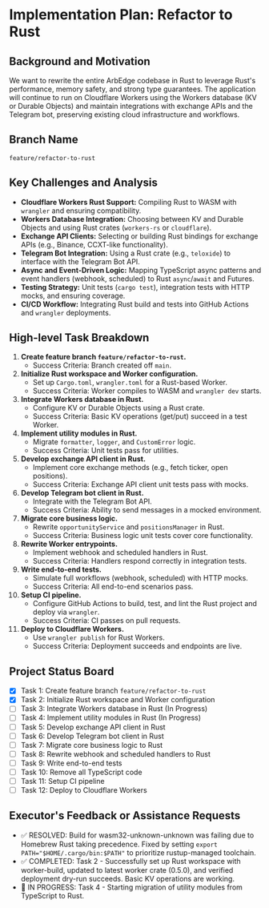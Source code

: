 # Implementation Plan: Refactor to Rust

## Background and Motivation

We want to rewrite the entire ArbEdge codebase in Rust to leverage Rust's performance, memory safety, and strong type guarantees. The application will continue to run on Cloudflare Workers using the Workers database (KV or Durable Objects) and maintain integrations with exchange APIs and the Telegram bot, preserving existing cloud infrastructure and workflows.

## Branch Name

`feature/refactor-to-rust`

## Key Challenges and Analysis

- **Cloudflare Workers Rust Support:** Compiling Rust to WASM with `wrangler` and ensuring compatibility.
- **Workers Database Integration:** Choosing between KV and Durable Objects and using Rust crates (`workers-rs` or `cloudflare`).
- **Exchange API Clients:** Selecting or building Rust bindings for exchange APIs (e.g., Binance, CCXT-like functionality).
- **Telegram Bot Integration:** Using a Rust crate (e.g., `teloxide`) to interface with the Telegram Bot API.
- **Async and Event-Driven Logic:** Mapping TypeScript async patterns and event handlers (webhook, scheduled) to Rust `async`/`await` and Futures.
- **Testing Strategy:** Unit tests (`cargo test`), integration tests with HTTP mocks, and ensuring coverage.
- **CI/CD Workflow:** Integrating Rust build and tests into GitHub Actions and `wrangler` deployments.

## High-level Task Breakdown

1. **Create feature branch `feature/refactor-to-rust`.**
   - Success Criteria: Branch created off `main`.
2. **Initialize Rust workspace and Worker configuration.**
   - Set up `Cargo.toml`, `wrangler.toml` for a Rust-based Worker.
   - Success Criteria: Worker compiles to WASM and `wrangler dev` starts.
3. **Integrate Workers database in Rust.**
   - Configure KV or Durable Objects using a Rust crate.
   - Success Criteria: Basic KV operations (get/put) succeed in a test Worker.
4. **Implement utility modules in Rust.**
   - Migrate `formatter`, `logger`, and `CustomError` logic.
   - Success Criteria: Unit tests pass for utilities.
5. **Develop exchange API client in Rust.**
   - Implement core exchange methods (e.g., fetch ticker, open positions).
   - Success Criteria: Exchange API client unit tests pass with mocks.
6. **Develop Telegram bot client in Rust.**
   - Integrate with the Telegram Bot API.
   - Success Criteria: Ability to send messages in a mocked environment.
7. **Migrate core business logic.**
   - Rewrite `opportunityService` and `positionsManager` in Rust.
   - Success Criteria: Business logic unit tests cover core functionality.
8. **Rewrite Worker entrypoints.**
   - Implement webhook and scheduled handlers in Rust.
   - Success Criteria: Handlers respond correctly in integration tests.
9. **Write end-to-end tests.**
   - Simulate full workflows (webhook, scheduled) with HTTP mocks.
   - Success Criteria: All end-to-end scenarios pass.
10. **Setup CI pipeline.**
    - Configure GitHub Actions to build, test, and lint the Rust project and deploy via `wrangler`.
    - Success Criteria: CI passes on pull requests.
11. **Deploy to Cloudflare Workers.**
    - Use `wrangler publish` for Rust Workers.
    - Success Criteria: Deployment succeeds and endpoints are live.

## Project Status Board

- [x] Task 1: Create feature branch `feature/refactor-to-rust`
- [x] Task 2: Initialize Rust workspace and Worker configuration
- [ ] Task 3: Integrate Workers database in Rust (In Progress)
- [ ] Task 4: Implement utility modules in Rust (In Progress)
- [ ] Task 5: Develop exchange API client in Rust
- [ ] Task 6: Develop Telegram bot client in Rust
- [ ] Task 7: Migrate core business logic to Rust
- [ ] Task 8: Rewrite webhook and scheduled handlers to Rust
- [ ] Task 9: Write end-to-end tests
- [ ] Task 10: Remove all TypeScript code
- [ ] Task 11: Setup CI pipeline
- [ ] Task 12: Deploy to Cloudflare Workers

## Executor's Feedback or Assistance Requests

- ✅ RESOLVED: Build for wasm32-unknown-unknown was failing due to Homebrew Rust taking precedence. Fixed by setting `export PATH="$HOME/.cargo/bin:$PATH"` to prioritize rustup-managed toolchain.
- ✅ COMPLETED: Task 2 - Successfully set up Rust workspace with worker-build, updated to latest worker crate (0.5.0), and verified deployment dry-run succeeds. Basic KV operations are working.
- 🔄 IN PROGRESS: Task 4 - Starting migration of utility modules from TypeScript to Rust. 